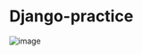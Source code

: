 # Django-practice

![image](https://github.com/user-attachments/assets/99c12b31-ad67-4594-8051-e25b9db64a56)
